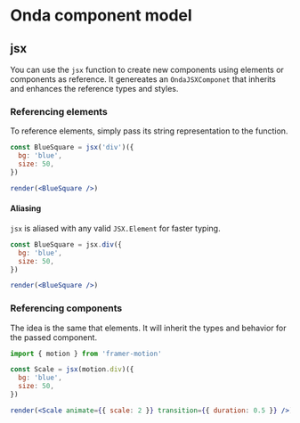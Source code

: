# Onda component model

## jsx

You can use the `jsx` function to create new components using elements or components as reference. It genereates an `OndaJSXComponet` that inherits and enhances the reference types and styles.

### Referencing elements

To reference elements, simply pass its string representation to the function.

```jsx
const BlueSquare = jsx('div')({
  bg: 'blue',
  size: 50,
})

render(<BlueSquare />)
```

#### Aliasing

`jsx` is aliased with any valid `JSX.Element` for faster typing.

```jsx
const BlueSquare = jsx.div({
  bg: 'blue',
  size: 50,
})

render(<BlueSquare />)
```

### Referencing components

The idea is the same that elements. It will inherit the types and behavior for the passed component.

```jsx
import { motion } from 'framer-motion'

const Scale = jsx(motion.div)({
  bg: 'blue',
  size: 50,
})

render(<Scale animate={{ scale: 2 }} transition={{ duration: 0.5 }} />)
```
